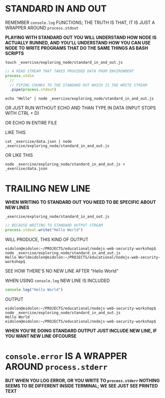 # STANDARD IN AND OUT

REMEMBER `console.log` FUNCTIONS; THE TRUTH IS THAT, IT IS JUST A WRAPPER AROUND `process.stdout`

**PLAYING WITH STANDARD OUT YOU WILL UNDERSTAND HOW NODE IS ACTUALLY RUNNED, AND YOU'LL UNDERSTAND HOW YOU CAN USE NODE TO WRITE PROGRAMS THAT DO THE SAME THINGS AS BASH SCRIPTS**

```
touch _exercise/exploring_node/standard_in_and_out.js
```

```js
// A READ STREAM THAT TAKES PROVIDED DATA FROM ENVIRONMENT
process.stdin
  // 
  // PIPING CHUNKS TO THE STANDARD OUT WHICH IS THE WRITE STREAM
  .pipe(process.stdout)
```

```
echo "Hello" | node _exercise/exploring_node/standard_in_and_out.js
```

OR JUST RUN WITHOUT ECHO AND THAN TYPE IN DATA (INPUT STOPS WITH CTRL + D)

OR ECHO IN ENTIRE FILE

LIKE THIS

```
cat _exercise/data.json | node _exercise/exploring_node/standard_in_and_out.js
```

OR LIKE THIS

```
node _exercise/exploring_node/standard_in_and_out.js < _exercise/data.json
```

# TRAILING NEW LINE

**WHEN WRITING TO STANDARD OUT YOU NEED TO BE SPECIFIC ABOUT NEW LINES**

`_exercise/exploring_node/standard_in_and_out.js`

```js
// BECAUSE WRITING TO STANDARD OUTPUT STREAM
process.stdout.write("Hello World")
```

WILL PRODUCE, THIS KIND OF OUTPUT

```
eidolon@eidolon:~/PROJECTS/educational/nodejs-web-security-workshop$ node _exercise/exploring_node/standard_in_and_out.js 
Hello Worldeidolon@eidolon:~/PROJECTS/educational/nodejs-web-security-workshop$ 
```

SEE HOW THERE'S NO NEW LINE AFTER "Hello World"

WHEN USING `console.log` NEW LINE IS INCLUDED

```js
console.log("Hello World")
```

OUTPUT

```
eidolon@eidolon:~/PROJECTS/educational/nodejs-web-security-workshop$ node _exercise/exploring_node/standard_in_and_out.js 
Hello World
eidolon@eidolon:~/PROJECTS/educational/nodejs-web-security-workshop$ 
```

**WHEN YOU'RE DOING STANDARD OUTPUT JUST INCLUDE NEW LINE, IF YOU WANT NEW LINE OFCOURSE**

# `console.error` IS A WRAPPER AROUND `process.stderr`

**BUT WHEN YOU LOG ERROR, OR YOU WRITE TO `process.stderr` NOTHING SEEMS TO BE DIFFERENT INSIDE TERMINAL; WE SEE JUST SEE PRINTED TEXT**








